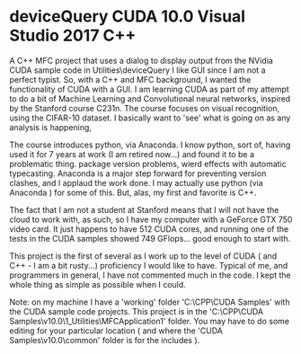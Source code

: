 # deviceQuery CUDA 10.0 Visual Studio 2017 C++
A C++ MFC project that uses a dialog to display output from the NVidia CUDA sample code in Utilities\deviceQuery
I like GUI since I am not a perfect typist. So, with a C++ and MFC background, I wanted the functionality of 
CUDA with a GUI. I am learning CUDA as part of my attempt to do a bit of Machine Learning and Convolutional
neural networks, inspired by the Stanford course C231n. The course focuses on visual recognition, 
using the CIFAR-10 dataset. I basically want to 'see' what is going on as any analysis is happening,

The course introduces python, via Anaconda. I know python, sort of, having used it for 7 years at work
(I am retired now...) and found it to be a problematic thing. package version problems, wierd effects with 
automatic typecasting. Anaconda is a major step forward for preventing version clashes, and I applaud the
work done. I may actually use python (via Anaconda ) for some of this. But, alas, my first and favorite is C++.

The fact that I am not a student at Stanford means that I will not have the cloud to work with, as such, 
so I have my computer with a GeForce GTX 750 video card. It just happens to have 512 CUDA cores, 
and running one of the tests in the CUDA samples showed 749 GFlops... good enough to start with.

This project is the first of several as I work up to the level of CUDA ( and C++ - I am a bit rusty...)
proficiency I would like to have. Typical of me, and programmers in general, I have not commented much 
in the code. I kept the whole thing as simple as possible when I could.

Note: on my machine I have a 'working' folder 'C:\CPP\CUDA Samples'  with the CUDA sample code projects.
This  project is in the 'C:\CPP\CUDA Samples\v10.0\1_Utilities\MFCApplication1' folder. 
You may have to do some editing for your particular location ( and where the 'CUDA Samples\v10.0\common' 
folder is for the includes ).
